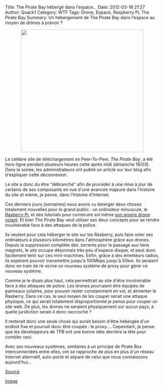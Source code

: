 Title: The Pirate Bay hébergé dans l'espace...
Date: 2012-03-18 21:27
Author: Quack1
Category: WTF
Tags: Drone, Espace, Raspberry Pi, The Pirate Bay
Summary: Un hébergement de The Pirate Bay dans l'espace au moyen de drônes à prévoir ?

<div align=center><a href="static/upload/pirate_bay.jpg"><img src="static/upload/pirate_bay.jpg" width="400" align=center /></a></div>

Le célèbre site de téléchargement en Peer-To-Peer, *The Pirate Bay*, a
été hors-ligne pendant plusieurs heures cette après midi (dimanche
18/03). Dans la soirée, les administrateurs ont publié un article sur
leur blog afin d'expliquer cette déconnexion.

Le site a donc du être "débranché" afin de procéder à une mise à jour de
certains de ses composants en vue d'une avancée majeure dans l'histoire
du site et même, je pense, dans l'histoire d'Internet.

Ces derniers jours (semaines) nous avons vu émerger deux choses
totalement nouvelles pour le grand public : un ordinateur minuscule, le
[Rasberry Pi][], et des tutorials pour construire soi même [son propre
drone volant][]. Et bien The Pirate Bay veut utiliser ses deux concepts
pour se rendre invulnérable face à des attaques de la police.

Ils veulent pour cela héberger le site sur les Rasberry, puis faire
voler ses ordinateurs à plusieurs kilomètres dans l'atmosphère grâce aux
drones. Depuis la suppression complète des .torrents pour le passage aux
liens magnets, le site occupe désormais très peu d'espace disque, et
peut donc facilement tenir sur ces mini-machines. Enfin, grâce à des
émetteurs radios, ils espèrent pouvoir transmettre jusqu'à 100Mbps
jusqu'à 50km. Ils seraient donc en train de ré-ecrire un nouveau système
de proxy pour gérer ce nouveau système.

Comme je le disais plus haut, cela permettrait au site d'être
invulnérable face à des attaques de police. Les drones pourraient être
équipés de panneaux solaires, pour pouvoir rester constamment en vol, et
alimenter le Rasberry. Dans ce cas, le seul moyen de les couper serait
une attaque physique, ce qui serait totalement disproportionné je pense
pour couper un site web. De plus, les drones ne seraient physiquement
sur aucun pays, à quelle juridiction serait-il donc raccroché ?

Il resterait donc une seule chose qui aurait besoin d'être hébergée d'un
endroit fixe et pourrait donc être coupée : le proxy.... Cependant, je
pense que les développeurs de TPB ont une bonne idée derrière la tête
pour combler ceci.

Avec ses nouveaux systèmes, similaires à un principe de Pirate Box
interconnectées entre elles, ont se rapproche de plus en plus d'un
réseau Internet alternatif, auto-porté et séparé de celui que nous
connaissons aujourd'hui...

[Source][]

[Image][]

  [Rasberry Pi]: http://www.raspberrypi.org/ "http://www.raspberrypi.org/"
  [son propre drone volant]: http://owni.fr/2012/03/09/drones-dhacktivistes/ "http://owni.fr/2012/03/09/drones-dhacktivistes/"
  [Source]: https://thepiratebay.se/blog/210
  [Image]: https://www.gamersglobal.de/sites/gamersglobal.de/files/imagecache/news_600fixed/news/teaser/557/pirate_bay.jpg "https://www.gamersglobal.de/sites/gamersglobal.de/files/imagecache/news_600fixed/news/teaser/557/pirate_bay.jpg"
